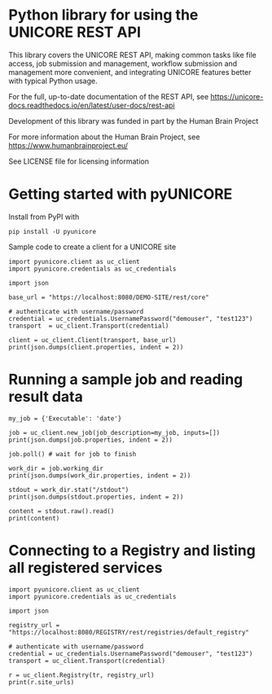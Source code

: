 # Python library for using the UNICORE REST API

This library covers the UNICORE REST API, making common tasks like
file access, job submission and management, workflow submission and
management more convenient, and integrating UNICORE features better
with typical Python usage.

For the full, up-to-date documentation of the REST API,
see https://unicore-docs.readthedocs.io/en/latest/user-docs/rest-api

Development of this library was funded in part by the Human Brain Project

For more information about the Human Brain Project, see https://www.humanbrainproject.eu/

See LICENSE file for licensing information

# Getting started with pyUNICORE

Install from PyPI with

    pip install -U pyunicore

Sample code to create a client for a UNICORE site

    import pyunicore.client as uc_client
    import pyunicore.credentials as uc_credentials
    
    import json
   
    base_url = "https://localhost:8080/DEMO-SITE/rest/core"

    # authenticate with username/password
    credential = uc_credentials.UsernamePassword("demouser", "test123")
    transport  = uc_client.Transport(credential)
    
    client = uc_client.Client(transport, base_url)
    print(json.dumps(client.properties, indent = 2))
    
# Running a sample job and reading result data

    my_job = {'Executable': 'date'}
    
    job = uc_client.new_job(job_description=my_job, inputs=[])
    print(json.dumps(job.properties, indent = 2))
    
    job.poll() # wait for job to finish
 
    work_dir = job.working_dir
    print(json.dumps(work_dir.properties, indent = 2))
    
    stdout = work_dir.stat("/stdout")
    print(json.dumps(stdout.properties, indent = 2))
  
    content = stdout.raw().read()
    print(content)
    
# Connecting to a Registry and listing all registered services

    import pyunicore.client as uc_client
    import pyunicore.credentials as uc_credentials
    
    import json

    registry_url = "https://localhost:8080/REGISTRY/rest/registries/default_registry"

    # authenticate with username/password
    credential = uc_credentials.UsernamePassword("demouser", "test123")
    transport = uc_client.Transport(credential)
    
    r = uc_client.Registry(tr, registry_url)
    print(r.site_urls)
